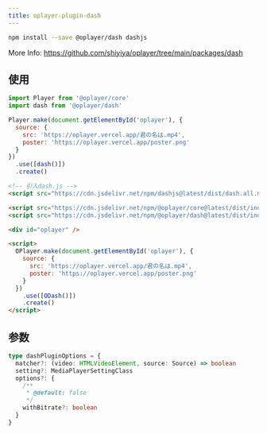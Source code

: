 ```yaml
---
title: oplayer-plugin-dash
---
```


```bash npm2yarn
npm install --save @oplayer/dash dashjs
```

More Info: https://github.com/shiyiya/oplayer/tree/main/packages/dash

## 使用

<Tabs>
<TabItem value="js" label="npm">

```js
import Player from '@oplayer/core'
import dash from '@oplayer/dash'

Player.make(document.getElementById('oplayer'), {
  source: {
    src: 'https://oplayer.vercel.app/君の名は.mp4',
    poster: 'https://oplayer.vercel.app/poster.png'
  }
})
  .use([dash()])
  .create()
```

</TabItem>
<TabItem value="html" label="script">

```html
<!-- 引入dash.js -->
<script src="https://cdn.jsdelivr.net/npm/dashjs@latest/dist/dash.all.min.js"></script>

<script src="https://cdn.jsdelivr.net/npm/@oplayer/core@latest/dist/index.min.js"></script>
<script src="https://cdn.jsdelivr.net/npm/@oplayer/dash@latest/dist/index.min.js"></script>

<div id="oplayer" />

<script>
  OPlayer.make(document.getElementById('oplayer'), {
    source: {
      src: 'https://oplayer.vercel.app/君の名は.mp4',
      poster: 'https://oplayer.vercel.app/poster.png'
    }
  })
    .use([ODash()])
    .create()
</script>
```

</TabItem>

</Tabs>

## 参数

```ts
type dashPluginOptions = {
  matcher?: (video: HTMLVideoElement, source: Source) => boolean
  setting?: MediaPlayerSettingClass
  options?: {
    /**
     * @default: false
     */
    withBitrate?: boolean
  }
}
```
